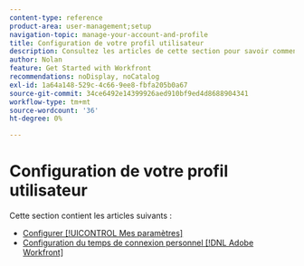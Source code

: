 ```yaml
---
content-type: reference
product-area: user-management;setup
navigation-topic: manage-your-account-and-profile
title: Configuration de votre profil utilisateur
description: Consultez les articles de cette section pour savoir comment configurer votre [!DNL Workfront] profil utilisateur.
author: Nolan
feature: Get Started with Workfront
recommendations: noDisplay, noCatalog
exl-id: 1a64a148-529c-4c66-9ee8-fbfa205b0a67
source-git-commit: 34ce6492e14399926aed910bf9ed4d8688904341
workflow-type: tm+mt
source-wordcount: '36'
ht-degree: 0%

---
```


# Configuration de votre profil utilisateur

Cette section contient les articles suivants :

* [Configurer [!UICONTROL Mes paramètres]](../../../workfront-basics/manage-your-account-and-profile/configuring-your-user-profile/configure-my-settings.md)
* [Configuration du temps de connexion personnel [!DNL Adobe Workfront]](../../../workfront-basics/manage-your-account-and-profile/configuring-your-user-profile/personal-time-overview.md)
